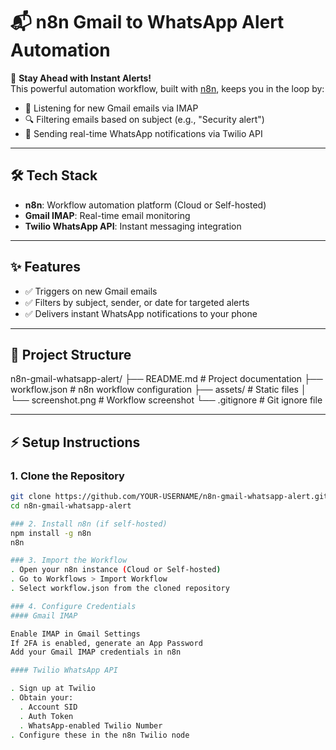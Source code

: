 # 📬 n8n Gmail to WhatsApp Alert Automation

🚀 **Stay Ahead with Instant Alerts!**  
This powerful automation workflow, built with [n8n](https://n8n.io/), keeps you in the loop by:  
- 📧 Listening for new Gmail emails via IMAP  
- 🔍 Filtering emails based on subject (e.g., "Security alert")  
- 💬 Sending real-time WhatsApp notifications via Twilio API  

---

## 🛠️ Tech Stack  
- **n8n**: Workflow automation platform (Cloud or Self-hosted)  
- **Gmail IMAP**: Real-time email monitoring  
- **Twilio WhatsApp API**: Instant messaging integration  

---

## ✨ Features  
- ✅ Triggers on new Gmail emails  
- ✅ Filters by subject, sender, or date for targeted alerts  
- ✅ Delivers instant WhatsApp notifications to your phone  

---

## 📂 Project Structure  

n8n-gmail-whatsapp-alert/
├── README.md              # Project documentation
├── workflow.json          # n8n workflow configuration
├── assets/                # Static files
│   └── screenshot.png     # Workflow screenshot
└── .gitignore             # Git ignore file



---

## ⚡ Setup Instructions  

### 1. Clone the Repository  
```bash  
git clone https://github.com/YOUR-USERNAME/n8n-gmail-whatsapp-alert.git  
cd n8n-gmail-whatsapp-alert

### 2. Install n8n (if self-hosted)
npm install -g n8n  
n8n

### 3. Import the Workflow
. Open your n8n instance (Cloud or Self-hosted)
. Go to Workflows > Import Workflow
. Select workflow.json from the cloned repository

### 4. Configure Credentials
#### Gmail IMAP

Enable IMAP in Gmail Settings
If 2FA is enabled, generate an App Password
Add your Gmail IMAP credentials in n8n

#### Twilio WhatsApp API

. Sign up at Twilio
. Obtain your:
  . Account SID
  . Auth Token
  . WhatsApp-enabled Twilio Number
. Configure these in the n8n Twilio node
